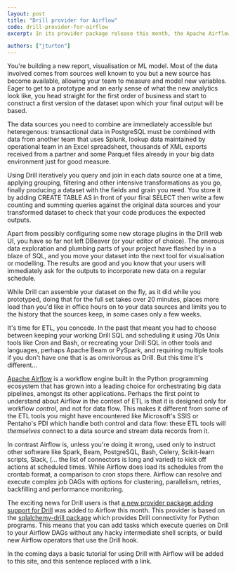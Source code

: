 ```yaml
---
layout: post
title: "Drill provider for Airflow"
code: drill-provider-for-airflow
excerpt: In its provider package release this month, the Apache Airflow project added a provider for interacting with Apache Drill.  This allows data engineers and data scientists to incorporate Drill queries in their Airflow DAGs, enabling the automation of big data and data science workflows.

authors: ["jturton"]
---
```


You're building a new report, visualisation or ML model.  Most of the data involved comes from sources well known to you but a new source has become available, allowing your team to measure and model new variables.  Eager to get to a prototype and an early sense of what the new analytics look like, you head straight for the first order of business and start to construct a first version of the dataset upon which your final output will be based.

The data sources you need to combine are immediately accessible but heteregenous: transactional data in PostgreSQL must be combined with data from another team that uses Splunk, lookup data maintained by operational team in an Excel spreadsheet, thousands of XML exports received from a partner and some Parquet files already in your big data environment just for good measure.

Using Drill iteratively you query and join in each data source one at a time, applying grouping, filtering and other intensive transformations as you go, finally producing a dataset with the fields and grain you need.  You store it by adding CREATE TABLE AS in front of your final SELECT then write a few counting and summing queries against the original data sources and your transformed dataset to check that your code produces the expected outputs.

Apart from possibly configuring some new storage plugins in the Drill web UI, you have so far not left DBeaver (or your editor of choice).  The onerous data exploration and plumbing parts of your project have flashed by in a blaze of SQL, and you move your dataset into the next tool for visualisation or modelling.  The results are good and you know that your users will immediately ask for the outputs to incorporate new data on a regular schedule.

While Drill can assemble your dataset on the fly, as it did while you prototyped,  doing that for the full set takes over 20 minutes, places more load than you'd like in office hours on to your data sources and limits you to the history that the sources keep, in some cases only a few weeks.

It's time for ETL, you concede.  In the past that meant you had to choose between keeping your working Drill SQL and scheduling it using 70s Unix tools like Cron and Bash, or recreating your Drill SQL in other tools and languages, perhaps Apache Beam or PySpark, and requiring multiple tools if you don't have one that is as omnivorous as Drill.  But this time it's different...

[Apache Airflow](https://airflow.apache.org) is a workflow engine built in the Python programming ecosystem that has grown into a leading choice for orchestrating big data pipelines, amongst its other applications.  Perhaps the first point to understand about Airflow in the context of ETL is that it is designed only for workflow _control_, and not for data flow.  This makes it different from some of the ETL tools you might have encountered like Microsoft's SSIS or Pentaho's PDI which handle both control and data flow: these ETL tools will _themselves_ connect to a data source and stream data records from it.

In contrast Airflow is, unless you're doing it wrong, used only to instruct other software like Spark, Beam, PostgreSQL, Bash, Celery, Scikit-learn scripts, Slack, (... the list  of connectors is long and varied) to kick off actions at scheduled times.  While Airflow does load its schedules from the crontab format, a comparison to cron stops there.  Airflow can resolve and execute complex job DAGs with options for clustering, parallelism, retries, backfilling and performance monitoring.

The exciting news for Drill users is that [a new provider package adding support for Drill](https://pypi.org/project/apache-airflow-providers-apache-drill/) was added to Airflow this month.  This provider is based on the [sqlalchemy-drill package](https://pypi.org/project/sqlalchemy-drill/) which provides Drill connectivity for Python programs.  This means that you can add tasks which execute queries on Drill to your Airflow DAGs without any hacky intermediate shell scripts, or build new Airflow operators that use the Drill hook.

In the coming days a basic tutorial for using Drill with Airflow will be added to this site, and this sentence replaced with a link.
